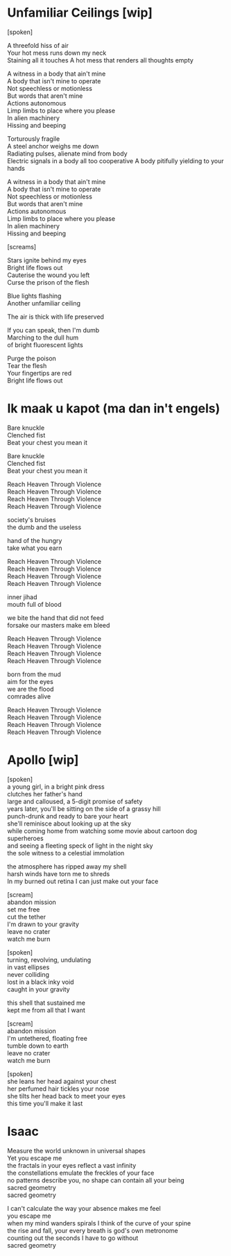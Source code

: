 # Unfamiliar Ceilings [wip]

[spoken]  

A threefold hiss of air  
Your hot mess runs down my neck  
Staining all it touches 
A hot mess that renders all thoughts empty  

A witness in a body that ain't mine  
A body that isn't mine to operate  
Not speechless or motionless  
But words that aren't mine  
Actions autonomous  
Limp limbs to place where you please  
In alien machinery  
Hissing and beeping  

Torturously fragile  
A steel anchor weighs me down  
Radiating pulses, alienate mind from body  
Electric signals in a body all too cooperative
A body pitifully yielding to your hands

A witness in a body that ain't mine  
A body that isn't mine to operate  
Not speechless or motionless  
But words that aren't mine  
Actions autonomous  
Limp limbs to place where you please  
In alien machinery  
Hissing and beeping  

[screams]

Stars ignite behind my eyes  
Bright life flows out  
Cauterise the wound you left  
Curse the prison of the flesh  

Blue lights flashing  
Another unfamiliar ceiling    

The air is thick with life preserved  

If you can speak, then I'm dumb  
Marching to the dull hum  
of bright fluorescent lights  

Purge the poison  
Tear the flesh  
Your fingertips are red  
Bright life flows out  

# Ik maak u kapot (ma dan in't engels)
Bare knuckle  
Clenched fist  
Beat your chest you mean it  
  
Bare knuckle  
Clenched fist  
Beat your chest you mean it  
  
Reach Heaven Through Violence  
Reach Heaven Through Violence  
Reach Heaven Through Violence  
Reach Heaven Through Violence  
  
society's bruises  
the dumb and the useless  
  
hand of the hungry  
take what you earn  
  
Reach Heaven Through Violence  
Reach Heaven Through Violence  
Reach Heaven Through Violence  
Reach Heaven Through Violence  
  
inner jihad  
mouth full of blood  

we bite the hand that did not feed  
forsake our masters make em bleed

Reach Heaven Through Violence  
Reach Heaven Through Violence  
Reach Heaven Through Violence  
Reach Heaven Through Violence  

born from the mud    
aim for the eyes  
we are the flood  
comrades alive  
  
Reach Heaven Through Violence  
Reach Heaven Through Violence  
Reach Heaven Through Violence  
Reach Heaven Through Violence  
  
# Apollo [wip]

[spoken]  
a young girl, in a bright pink dress  
clutches her father's hand  
large and calloused, a 5-digit promise of safety  
years later, you'll be sitting on the side of a grassy hill  
punch-drunk and ready to bare your heart  
she'll reminisce about looking up at the sky  
while coming home from watching some movie
about cartoon dog superheroes  
and seeing a fleeting speck of light in the night sky  
the sole witness to a celestial immolation  
  
the atmosphere has ripped away my shell  
harsh winds have torn me to shreds  
In my burned out retina I can just make out your face  

[scream]  
abandon mission  
set me free  
cut the tether  
I'm drawn to your gravity  
leave no crater  
watch me burn  
  
[spoken]  
turning, revolving, undulating  
in vast ellipses  
never colliding  
lost in a black inky void  
caught in your gravity  
  
this shell that sustained me  
kept me from all that I want  
  

[scream]  
abandon mission  
I'm untethered, floating free  
tumble down to earth  
leave no crater  
watch me burn 
  
[spoken]  
she leans her head against your chest  
her perfumed hair tickles your nose  
she tilts her head back to meet your eyes  
this time you'll make it last  
  
# Isaac
  
Measure the world unknown in universal shapes  
Yet you escape me  
the fractals in your eyes reflect a vast infinity  
the constellations emulate the freckles of your face  
no patterns describe you, no shape can contain all your being  
sacred geometry  
sacred geometry  

I can't calculate the way your absence makes me feel  
you escape me  
when my mind wanders spirals I think of the curve of your spine  
the rise and fall, your every breath is god's own metronome  
counting out the seconds I have to go without  
sacred geometry  